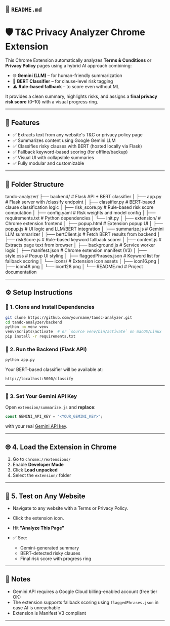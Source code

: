 
## 📄 `README.md`

# 🛡️ T&C Privacy Analyzer Chrome Extension

This Chrome Extension automatically analyzes **Terms & Conditions** or **Privacy Policy** pages using a hybrid AI approach combining:

- 🌐 **Gemini (LLM)** – for human-friendly summarization
- 🤖 **BERT Classifier** – for clause-level risk tagging
- ⚠️ **Rule-based fallback** – to score even without ML

It provides a clean summary, highlights risks, and assigns a **final privacy risk score** (0–10) with a visual progress ring.

---

## 🚀 Features

- ✅ Extracts text from any website's T&C or privacy policy page
- ✅ Summarizes content using Google Gemini LLM
- ✅ Classifies risky clauses with BERT (hosted locally via Flask)
- ✅ Fallback keyword-based scoring (for offline/backup)
- ✅ Visual UI with collapsible summaries
- ✅ Fully modular and customizable

---

## 📁 Folder Structure



tandc-analyzer/
├── backend/ # Flask API + BERT classifier
│ ├── app.py # Flask server with /classify endpoint
│ ├── classifier.py # BERT-based clause classification logic
│ ├── risk_score.py # Rule-based risk score computation
│ ├── config.yaml # Risk weights and model config
│ ├── requirements.txt # Python dependencies
│ └── init.py
│
├── extension/ # Chrome extension frontend
│ ├── popup.html # Extension popup UI
│ ├── popup.js # UI logic and LLM/BERT integration
│ ├── summarize.js # Gemini LLM summarizer
│ ├── bertClient.js # Fetch BERT results from backend
│ ├── riskScore.js # Rule-based keyword fallback scorer
│ ├── content.js # Extracts page text from browser
│ ├── background.js # Service worker logic
│ ├── manifest.json # Chrome extension manifest (V3)
│ ├── style.css # Popup UI styling
│ ├── flaggedPhrases.json # Keyword list for fallback scoring
│ └── icons/ # Extension icon assets
│ ├── icon16.png
│ ├── icon48.png
│ └── icon128.png
│
└── README.md # Project documentation

---

## ⚙️ Setup Instructions

### 🔧 1. Clone and Install Dependencies

```bash
git clone https://github.com/yourname/tandc-analyzer.git
cd tandc-analyzer/backend
python -m venv venv
venv\Scripts\activate  # or `source venv/bin/activate` on macOS/Linux
pip install -r requirements.txt
````

### 🔄 2. Run the Backend (Flask API)

```bash
python app.py
```

Your BERT-based classifier will be available at:

```
http://localhost:5000/classify
```

---

### 🧩 3. Set Your Gemini API Key

Open `extension/summarize.js` and **replace**:

```js
const GEMINI_API_KEY = "<YOUR_GEMINI_KEY>";
```

with your real [Gemini API key](https://aistudio.google.com/app/apikey).

---

## 🌐 4. Load the Extension in Chrome

1. Go to `chrome://extensions/`
2. Enable **Developer Mode**
3. Click **Load unpacked**
4. Select the `extension/` folder

---

## 🧪 5. Test on Any Website

* Navigate to any website with a Terms or Privacy Policy.
* Click the extension icon.
* Hit **"Analyze This Page"**
* ✅ See:

  * Gemini-generated summary
  * BERT-detected risky clauses
  * Final risk score with progress ring

---



## 📌 Notes

* Gemini API requires a Google Cloud billing-enabled account (free tier OK)
* The extension supports fallback scoring using `flaggedPhrases.json` in case AI is unreachable
* Extension is Manifest V3 compliant

---




